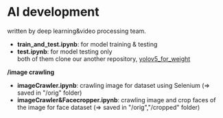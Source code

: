 # AI development
written by deep learning&video processing team.

- **train_and_test.ipynb**: for model training & testing
- **test.ipynb**: for model testing only<br>
both of them clone our another repository, <a href="https://github.com/SiliconValleyInternship-Kim-Oh-E/yolov5_for_weight">yolov5_for_weight</a>

**/image crawling**
- **imageCrawler.ipynb**: crawling image for dataset using Selenium (=> saved in "/orig" folder)
- **imageCrawler&Facecropper.ipynb**: crawling image and crop faces of the image for face dataset (=> saved in "/orig","/cropped" folder)
